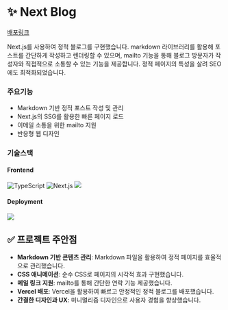 # ✨ Next Blog

[배포링크](https://next-blog-taupe-one.vercel.app/)

Next.js를 사용하여 정적 블로그를 구현했습니다. markdown 라이브러리를 활용해 포스트를 간단하게 작성하고 렌더링할 수 있으며, mailto 기능을 통해 블로그 방문자가 작성자와 직접적으로 소통할 수 있는 기능을 제공합니다. 정적 페이지의 특성을 살려 SEO에도 최적화되었습니다.

### 주요기능
- Markdown 기반 정적 포스트 작성 및 관리
- Next.js의 SSG를 활용한 빠른 페이지 로드
- 이메일 소통을 위한 mailto 지원
- 반응형 웹 디자인

### 기술스택

#### Frontend

<img src="https://img.shields.io/badge/TypeScript-007ACC?style=for-the-badge&logo=typescript&logoColor=white" alt="TypeScript" />
<img src="https://img.shields.io/badge/Next.js-000000?style=for-the-badge&logo=nextdotjs&logoColor=white" alt="Next.js" />
<img src="https://img.shields.io/badge/Tailwind CSS-06B6D4?style=for-the-badge&logo=Tailwind CSS&logoColor=white"/>

#### Deployment

<img src="https://img.shields.io/badge/Vercel-000000?style=for-the-badge&logo=Vercel&logoColor=white"/>

## ✅ 프로젝트 주안점

- **Markdown 기반 콘텐츠 관리**: Markdown 파일을 활용하여 정적 페이지를 효율적으로 관리했습니다.
- **CSS 애니메이션**: 순수 CSS로 페이지의 시각적 효과 구현했습니다.
- **메일 링크 지원**: mailto를 통해 간단한 연락 기능 제공했습니다.
- **Vercel 배포**: Vercel을 활용하여 빠르고 안정적인 정적 블로그를 배포했습니다.
- **간결한 디자인과 UX**: 미니멀리즘 디자인으로 사용자 경험을 향상했습니다.
